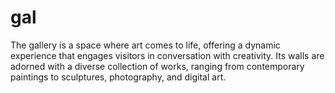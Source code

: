 # gal
The gallery is a space where art comes to life, offering a dynamic experience that engages visitors in conversation with creativity. Its walls are adorned with a diverse collection of works, ranging from contemporary paintings to sculptures, photography, and digital art. 
